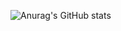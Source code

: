 ![Anurag's GitHub stats](https://github-readme-stats.vercel.app/api?username=Netamma&count_private=true&theme=highcontrast)
